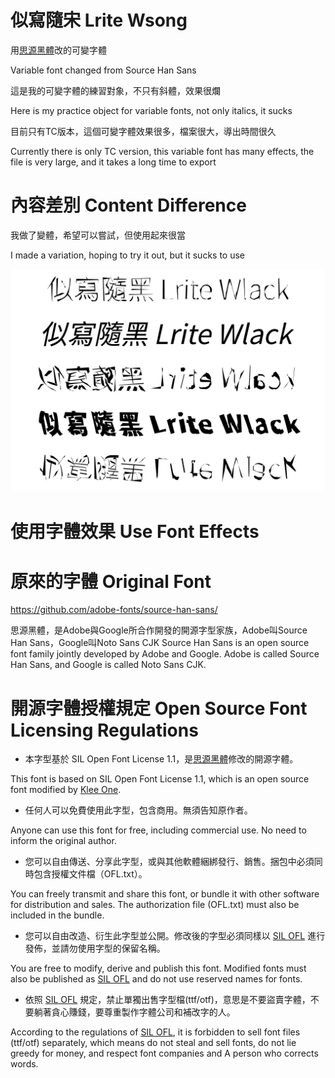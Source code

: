 # 似寫隨宋 Lrite Wsong
用[思源黑體](https://github.com/adobe-fonts/source-han-sans/)改的可變字體

Variable font changed from Source Han Sans

這是我的可變字體的練習對象，不只有斜體，效果很爛

Here is my practice object for variable fonts, not only italics, it sucks

目前只有TC版本，這個可變字體效果很多，檔案很大，導出時間很久

Currently there is only TC version, this variable font has many effects, the file is very large, and it takes a long time to export

# 內容差別 Content Difference

我做了變體，希望可以嘗試，但使用起來很當

I made a variation, hoping to try it out, but it sucks to use

![](https://github.com/FWHP-Enfun/Lrite-Wlack/blob/main/Picture/0.png)

# 使用字體效果 Use Font Effects

# 原來的字體 Original Font
https://github.com/adobe-fonts/source-han-sans/

思源黑體，是Adobe與Google所合作開發的開源字型家族，Adobe叫Source Han Sans，Google叫Noto Sans CJK
Source Han Sans is an open source font family jointly developed by Adobe and Google. Adobe is called Source Han Sans, and Google is called Noto Sans CJK.

# 開源字體授權規定 Open Source Font Licensing Regulations

* 本字型基於 SIL Open Font License 1.1，是[思源黑體](https://github.com/adobe-fonts/source-han-sans/)修改的開源字體。

This font is based on SIL Open Font License 1.1, which is an open source font modified by [Klee One](https://fonts.google.com/specimen/Klee+One).

* 任何人可以免費使用此字型，包含商用。無須告知原作者。

Anyone can use this font for free, including commercial use. No need to inform the original author.

* 您可以自由傳送、分享此字型，或與其他軟體綑綁發行、銷售。捆包中必須同時包含授權文件檔（OFL.txt）。

You can freely transmit and share this font, or bundle it with other software for distribution and sales. The authorization file (OFL.txt) must also be included in the bundle.

* 您可以自由改造、衍生此字型並公開。修改後的字型必須同樣以 [SIL OFL](https://scripts.sil.org/OFL) 進行發佈，並請勿使用字型的保留名稱。

You are free to modify, derive and publish this font. Modified fonts must also be published as [SIL OFL](https://scripts.sil.org/OFL) and do not use reserved names for fonts.

* 依照 [SIL OFL](https://scripts.sil.org/OFL) 規定，禁止單獨出售字型檔(ttf/otf)，意思是不要盜賣字體，不要躺著貪心賺錢，要尊重製作字體公司和補改字的人。

According to the regulations of [SIL OFL](https://scripts.sil.org/OFL), it is forbidden to sell font files (ttf/otf) separately, which means do not steal and sell fonts, do not lie greedy for money, and respect font companies and A person who corrects words.
